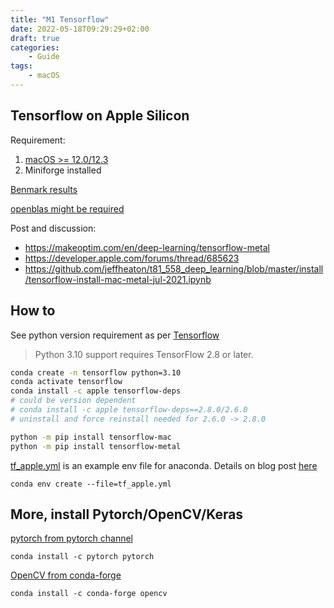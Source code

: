 ```yaml
---
title: "M1 Tensorflow"
date: 2022-05-18T09:29:29+02:00
draft: true
categories:
    - Guide
tags:
    - macOS
---
```


## Tensorflow on Apple Silicon 

Requirement:

1. [macOS >= 12.0/12.3](https://stackoverflow.com/questions/71174306/expected-in-usr-lib-libc-1-dylib-installing-tensorflow-on-m1-macbook-pro)
2. Miniforge installed

[Benmark results](https://github.com/mrdbourke/m1-machine-learning-test)

[openblas might be required](https://stackoverflow.com/questions/69639088/original-error-was-dlopen-users-ulto4-miniforge3-envs-python386-lib-python3-8)


Post and discussion:
* https://makeoptim.com/en/deep-learning/tensorflow-metal
* https://developer.apple.com/forums/thread/685623
* https://github.com/jeffheaton/t81_558_deep_learning/blob/master/install/tensorflow-install-mac-metal-jul-2021.ipynb

## How to

See python version requirement as per [Tensorflow](https://www.tensorflow.org/install/pip)

> Python 3.10 support requires TensorFlow 2.8 or later.

```bash
conda create -n tensorflow python=3.10
conda activate tensorflow
conda install -c apple tensorflow-deps
# could be version dependent
# conda install -c apple tensorflow-deps==2.8.0/2.6.0
# uninstall and force reinstall needed for 2.6.0 -> 2.8.0

python -m pip install tensorflow-mac
python -m pip install tensorflow-metal
```

[tf_apple.yml](https://github.com/tcapelle/apple_m1_pro_python/blob/main/tf_apple.yml) is an example env file for anaconda. Details on blog post [here](https://wandb.ai/tcapelle/apple_m1_pro/reports/Deep-Learning-on-the-M1-Pro-with-Apple-Silicon---VmlldzoxMjQ0NjY3)

```
conda env create --file=tf_apple.yml
```



## More, install Pytorch/OpenCV/Keras

[pytorch from pytorch channel](https://anaconda.org/pytorch/pytorch)

```
conda install -c pytorch pytorch
```


[OpenCV from conda-forge](https://anaconda.org/conda-forge/opencv)

```
conda install -c conda-forge opencv
```
